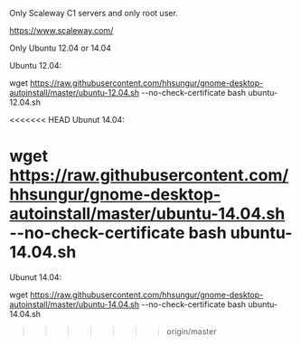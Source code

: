 Only Scaleway C1 servers and only root user.

https://www.scaleway.com/

Only Ubuntu 12.04 or 14.04

Ubuntu 12.04:

wget https://raw.githubusercontent.com/hhsungur/gnome-desktop-autoinstall/master/ubuntu-12.04.sh --no-check-certificate
bash ubuntu-12.04.sh

<<<<<<< HEAD
Ubunut 14.04:

wget https://raw.githubusercontent.com/hhsungur/gnome-desktop-autoinstall/master/ubuntu-14.04.sh --no-check-certificate
bash ubuntu-14.04.sh
=======

Ubunut 14.04:

wget https://raw.githubusercontent.com/hhsungur/gnome-desktop-autoinstall/master/ubuntu-14.04.sh --no-check-certificate
bash ubuntu-14.04.sh
>>>>>>> origin/master
